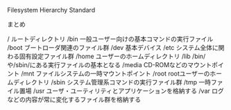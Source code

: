 Filesystem Hierarchy Standard

まとめ

/
ルートディレクトリ
/bin
一般ユーザー向けの基本コマンドの実行ファイル
/boot
ブートローダ関連のファイル群
/dev
基本デバイス
/etc
システム全体に関わる固有設定ファイル群
/home
ユーザーのホームディレクトリ
/lib
/bin/や/sbin/にある実行ファイルの基本となる
/media
CD-ROMなどのマウントポイント
/mnt
ファイルシステムの一時マウントポイント
/root
rootユーザーのホームディレクトリ
/sbin
システム管理系コマンドの実行ファイル群
/tmp
一時ファイル置場
/usr
ユーザ・ユーティリティとアプリケーションを格納する
/var
ログなどの内容が常に変化するファイル群を格納する



